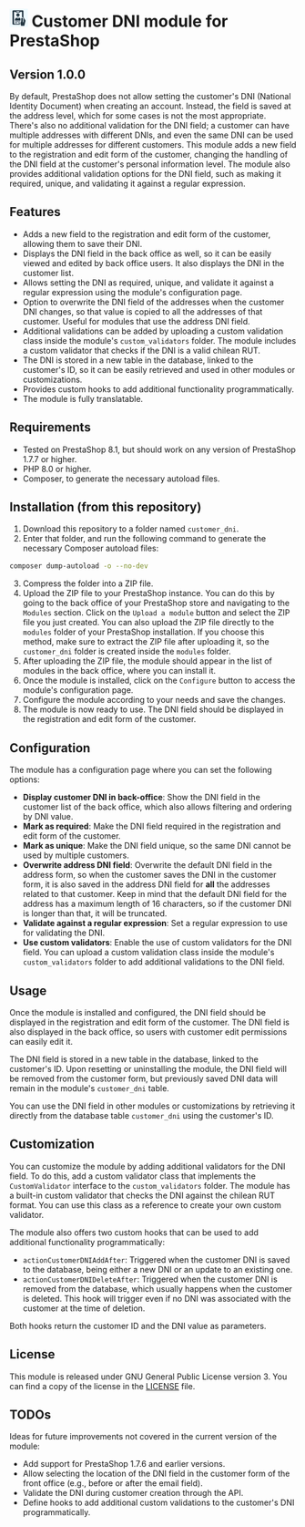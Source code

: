 # <img src="logo.png" width="32" height="32" alt="Module logo"> Customer DNI module for PrestaShop

## Version 1.0.0

By default, PrestaShop does not allow setting the customer's DNI (National Identity Document) when creating an account.
Instead, the field is saved at the address level, which for some cases is not the most appropriate. There's also no additional validation for the DNI field;
a customer can have multiple addresses with different DNIs, and even the same DNI can be used for multiple addresses for different customers.
This module adds a new field to the registration and edit form of the customer, changing the handling of the DNI field at the customer's personal information level.
The module also provides additional validation options for the DNI field, such as making it required, unique, and validating it against a regular expression.

## Features

- Adds a new field to the registration and edit form of the customer, allowing them to save their DNI.
- Displays the DNI field in the back office as well, so it can be easily viewed and edited by back office users. It also displays the DNI in the customer list.
- Allows setting the DNI as required, unique, and validate it against a regular expression using the module's configuration page.
- Option to overwrite the DNI field of the addresses when the customer DNI changes, so that value is copied to all the addresses of that customer. Useful for modules that use the address DNI field.
- Additional validations can be added by uploading a custom validation class inside the module's `custom_validators` folder. The module includes a custom validator that checks if the DNI is a valid
  chilean RUT.
- The DNI is stored in a new table in the database, linked to the customer's ID, so it can be easily retrieved and used in other modules or customizations.
- Provides custom hooks to add additional functionality programmatically.
- The module is fully translatable.

## Requirements

- Tested on PrestaShop 8.1, but should work on any version of PrestaShop 1.7.7 or higher.
- PHP 8.0 or higher.
- Composer, to generate the necessary autoload files.

## Installation (from this repository)

1. Download this repository to a folder named `customer_dni`.
2. Enter that folder, and run the following command to generate the necessary Composer autoload files:

```bash
composer dump-autoload -o --no-dev
```

3. Compress the folder into a ZIP file.
4. Upload the ZIP file to your PrestaShop instance. You can do this by going to the back office of your PrestaShop store and navigating to the `Modules` section.
   Click on the `Upload a module` button and select the ZIP file you just created. You can also upload the ZIP file directly to the `modules` folder of your PrestaShop installation.
   If you choose this method, make sure to extract the ZIP file after uploading it, so the `customer_dni` folder is created inside the `modules` folder.
5. After uploading the ZIP file, the module should appear in the list of modules in the back office, where you can install it.
6. Once the module is installed, click on the `Configure` button to access the module's configuration page.
7. Configure the module according to your needs and save the changes.
8. The module is now ready to use. The DNI field should be displayed in the registration and edit form of the customer.

## Configuration

The module has a configuration page where you can set the following options:

- **Display customer DNI in back-office**: Show the DNI field in the customer list of the back office, which also allows filtering and ordering by DNI value.
- **Mark as required**: Make the DNI field required in the registration and edit form of the customer.
- **Mark as unique**: Make the DNI field unique, so the same DNI cannot be used by multiple customers.
- **Overwrite address DNI field**: Overwrite the default DNI field in the address form, so when the customer saves the DNI in the customer form,
  it is also saved in the address DNI field for **all** the addresses related to that customer.
  Keep in mind that the default DNI field for the address has a maximum length of 16 characters, so if the customer DNI is longer than that, it will be truncated.
- **Validate against a regular expression**: Set a regular expression to use for validating the DNI.
- **Use custom validators**: Enable the use of custom validators for the DNI field.
  You can upload a custom validation class inside the module's `custom_validators` folder to add additional validations to the DNI field.

## Usage

Once the module is installed and configured, the DNI field should be displayed in the registration and edit form of the customer. The DNI field is also displayed in the back office, so users with
customer edit permissions can easily edit it.

The DNI field is stored in a new table in the database, linked to the customer's ID.
Upon resetting or uninstalling the module, the DNI field will be removed from the customer form, but previously saved DNI data will remain in the module's `customer_dni` table.

You can use the DNI field in other modules or customizations by retrieving it directly from the database table `customer_dni` using the customer's ID.

## Customization

You can customize the module by adding additional validators for the DNI field.
To do this, add a custom validator class that implements the `CustomValidator` interface to the `custom_validators` folder.
The module has a built-in custom validator that checks the DNI against the chilean RUT format.
You can use this class as a reference to create your own custom validator.

The module also offers two custom hooks that can be used to add additional functionality programmatically:

- `actionCustomerDNIAddAfter`: Triggered when the customer DNI is saved to the database, being either a new DNI or an update to an existing one.
- `actionCustomerDNIDeleteAfter`: Triggered when the customer DNI is removed from the database, which usually happens when the customer is deleted.
  This hook will trigger even if no DNI was associated with the customer at the time of deletion.

Both hooks return the customer ID and the DNI value as parameters.

## License

This module is released under GNU General Public License version 3. You can find a copy of the license in the [LICENSE](LICENSE) file.

## TODOs

Ideas for future improvements not covered in the current version of the module:

- Add support for PrestaShop 1.7.6 and earlier versions.
- Allow selecting the location of the DNI field in the customer form of the front office (e.g., before or after the email field).
- Validate the DNI during customer creation through the API.
- Define hooks to add additional custom validations to the customer's DNI programmatically.